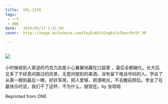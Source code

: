 ```yaml
---
title:	VOL.1258
tags:
 - 一个
 - ONE
date:	2016/03/17 1:41:50
cover:	http://image.wufazhuce.com/FpyEvAkfo2ug6zln7beurRcSP_VR

---
```

![](http://image.wufazhuce.com/FpyEvAkfo2ug6zln7beurRcSP_VR)
---

小时候收到人家送的巧克力总是小心翼翼地藏在口袋里 ，最后全都融化。长大后见多了不经意间路过的风景，无意间抿到的美酒，没有留下电话号码的人。学会了从第一眼到最后一眼，好好享用，把人爱够，把酒喝光，不去瞻前顾后。学会了在最快乐时说，我们干了这杯，不为什么，就现在。by 张晓晗
 
Reprinted from ONE
